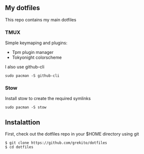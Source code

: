 ## My dotfiles

This repo contains my main dotfiles

### TMUX

Simple keymaping and plugins:

- Tpm plugin manager
- Tokyonight colorscheme

I also use github-cli

```
sudo pacman -S github-cli
```

### Stow

Install stow to create the required symlinks

```
sudo pacman -S stow
```

## Instalattion

First, check out the dotfiles repo in your $HOME directory using git

```
$ git clone https://github.com/grekito/dotfiles
$ cd dotfiles
```
